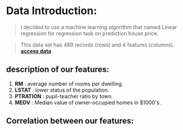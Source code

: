 # Data Introduction:
> I decided to use a machine learning algorithm that named Linear regression for regression task on prediction house price.

> This data set has 489 records (rows) and 4 features (columns).
> [**access data**]([https://drive.google.com/drive/folders/1HKDHlZ9kGkIINpYz_YgX4snDRYB8lSZd?usp=sharing](https://github.com/hosein-jamshidian/Data_Science_Course/blob/main/Linear%20Regression/Data/boston_housing.csv))


## description of our features:
1. **RM** : average number of rooms per dwelling.
2. **LSTAT** : lower status of the population.
3. **PTRATION** : pupil-teacher ratio by town.
4. **MEDV** : Median value of owner-occupied homes in $1000's.

## Correlation between our features:
